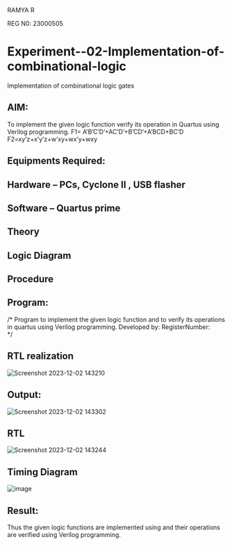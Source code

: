 RAMYA R

REG N0: 23000505
# Experiment--02-Implementation-of-combinational-logic
Implementation of combinational logic gates
 
## AIM:
To implement the given logic function verify its operation in Quartus using Verilog programming.
 F1= A’B’C’D’+AC’D’+B’CD’+A’BCD+BC’D
F2=xy’z+x’y’z+w’xy+wx’y+wxy
 
 
 
## Equipments Required:
## Hardware – PCs, Cyclone II , USB flasher
## Software – Quartus prime


## Theory
 

## Logic Diagram
## Procedure
## Program:
/*
Program to implement the given logic function and to verify its operations in quartus using Verilog programming.
Developed by: 
RegisterNumber:  
*/
## RTL realization

![Screenshot 2023-12-02 143210](https://github.com/ramya23000505/Experiment--02-Implementation-of-combinational-logic-/assets/149370791/754fb649-15e1-4fa2-bf22-29d07c333913)

## Output:

![Screenshot 2023-12-02 143302](https://github.com/ramya23000505/Experiment--02-Implementation-of-combinational-logic-/assets/149370791/5a38e6d4-543a-4b47-bf84-32f6b4a4e13b)

## RTL
![Screenshot 2023-12-02 143244](https://github.com/ramya23000505/Experiment--02-Implementation-of-combinational-logic-/assets/149370791/0dc67dad-f085-4606-b5ce-74aa494a6e1d)

## Timing Diagram
![image](https://github.com/ramya23000505/Experiment--02-Implementation-of-combinational-logic-/assets/149370791/ce2ca0c3-3359-4547-88be-a97348c69389)

## Result:
Thus the given logic functions are implemented using  and their operations are verified using Verilog programming.
